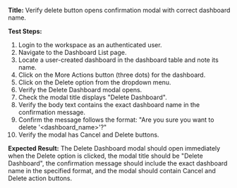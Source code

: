 **Title:** Verify delete button opens confirmation modal with correct dashboard name.

**Test Steps:**
1. Login to the workspace as an authenticated user.
2. Navigate to the Dashboard List page.
3. Locate a user-created dashboard in the dashboard table and note its name.
4. Click on the More Actions button (three dots) for the dashboard.
5. Click on the Delete option from the dropdown menu.
6. Verify the Delete Dashboard modal opens.
7. Check the modal title displays "Delete Dashboard".
8. Verify the body text contains the exact dashboard name in the confirmation message.
9. Confirm the message follows the format: "Are you sure you want to delete '<dashboard_name>'?"
10. Verify the modal has Cancel and Delete buttons.

**Expected Result:**
The Delete Dashboard modal should open immediately when the Delete option is clicked, the modal title should be "Delete Dashboard", the confirmation message should include the exact dashboard name in the specified format, and the modal should contain Cancel and Delete action buttons.